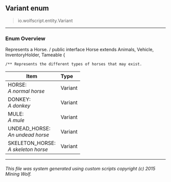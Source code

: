 ## Variant __enum__

>io.wolfscript.entity.Variant

---

### Enum Overview

Represents a Horse. /
public interface Horse extends Animals, Vehicle, InventoryHolder, Tameable {

    /** Represents the different types of horses that may exist.

Item | Type   
--- | :--- 
HORSE: <br> _A normal horse_ | Variant
DONKEY: <br> _A donkey_ | Variant
MULE: <br> _A mule_ | Variant
UNDEAD_HORSE: <br> _An undead horse_ | Variant
SKELETON_HORSE: <br> _A skeleton horse_ | Variant



---



###### This file was system generated using custom scripts copyright (c) 2015 Mining Wolf.
	

